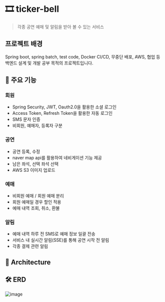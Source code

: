 # 🎞️ ticker-bell
> 각종 공연 예매 및 알림을 받아 볼 수 있는 서비스


## 프로젝트 배경
Spring boot, spring batch, test code, Docker CI/CD, 무중단 배포, AWS, 협업 등 백엔드 설계 및 개발 공부 목적의 프로젝트입니다.

## 📌 주요 기능
### 회원
* Spring Security, JWT, Oauth2.0을 활용한 소셜 로그인
* Access Token, Refresh Token을 활용한 자동 로그인
* SMS 문자 인증
* 비회원, 예매자, 등록자 구분

### 공연
* 공연 등록, 수정
* naver map api를 활용하여 네비게이션 기능 제공
* 남은 좌석, 선택 좌석 선택
* AWS S3 이미지 업로드

### 예매
* 비회원 예매 / 회원 예매 분리
* 회원 예매일 경우 할인 적용
* 예매 내역 조회, 취소, 환불

### 알림
* 예매 내역 하루 전 SMS로 예매 정보 일괄 전송
* 서비스 내 실시간 알림(SSE)를 통해 공연 시작 전 알림
* 각종 결제 관련 알림

## 🔧 Architecture

## 🛠️ ERD
![image](https://github.com/dgjinsu/tickerBell-back/assets/97269799/aa91e9ae-fa24-48e2-927d-abb07e687573)
